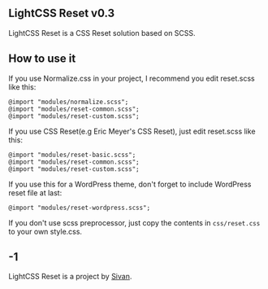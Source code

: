 ## LightCSS Reset v0.3

LightCSS Reset is a CSS Reset solution based on SCSS.

## How to use it

If you use Normalize.css in your project, I recommend you edit reset.scss like this:

	@import "modules/normalize.scss";
	@import "modules/reset-common.scss";
	@import "modules/reset-custom.scss";

If you use CSS Reset(e.g Eric Meyer's CSS Reset), just edit reset.scss like this:

	@import "modules/reset-basic.scss";
	@import "modules/reset-common.scss";
	@import "modules/reset-custom.scss";

If you use this for a WordPress theme, don't forget to include WordPress reset file at last: 

	@import "modules/reset-wordpress.scss";

If you don't use scss preprocessor, just copy the contents in `css/reset.css` to your own style.css.

## -1

LightCSS Reset is a project by [Sivan](http://lightcss.com/).